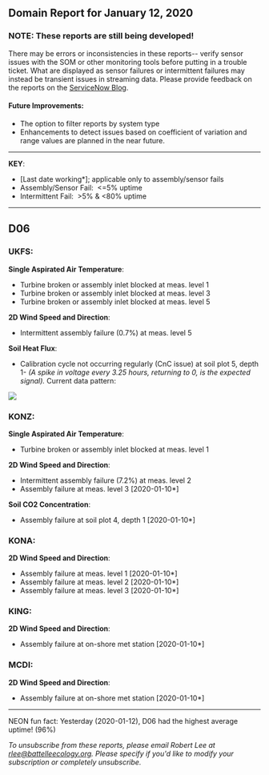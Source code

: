 ## Domain Report for January 12, 2020


### NOTE: These reports are still being developed!
There may be errors or inconsistencies in these reports-- verify sensor issues with the SOM or other monitoring tools before putting in a trouble ticket. What are displayed as sensor failures or intermittent failures may instead be transient issues in streaming data.
Please provide feedback on the reports on the [ServiceNow Blog](https://neon.service-now.com/community?id=community_blog&sys_id=9b4fbe8adbed734017ecf9041d9619be).

#### Future Improvements: 
 - The option to filter reports by system type 
 - Enhancements to detect issues based on coefficient of variation and range values are planned in the near future.

***

**KEY**:

 - [Last date working*]; applicable only to assembly/sensor fails
 - Assembly/Sensor Fail:&nbsp;&nbsp;<=5% uptime
 - Intermittent Fail:&nbsp;&nbsp;>5% & <80% uptime

***
## D06

### UKFS:

**Single Aspirated Air Temperature**:
 - Turbine broken or assembly inlet blocked at meas. level 1
 - Turbine broken or assembly inlet blocked at meas. level 3
 - Turbine broken or assembly inlet blocked at meas. level 5

**2D Wind Speed and Direction**:
 - Intermittent assembly failure (0.7%) at meas. level 5

**Soil Heat Flux**:
 - Calibration cycle not occurring regularly (CnC issue) at soil plot 5, depth 1- _(A spike in voltage every 3.25 hours, returning to 0, is the expected signal)._ Current data pattern:

<img src="/scratch/SOM/rollingAnalysis/RptDp00/smartAlerts/imgs/NEON.D06.UKFS.DP0.00040.001.01800.005.501.000-2020-01-12.png">

### KONZ:

**Single Aspirated Air Temperature**:
 - Turbine broken or assembly inlet blocked at meas. level 1

**2D Wind Speed and Direction**:
 - Intermittent assembly failure (7.2%) at meas. level 2
 - Assembly failure at meas. level 3 [2020-01-10*]

**Soil CO2 Concentration**:
 - Assembly failure at soil plot 4, depth 1 [2020-01-10*]

### KONA:

**2D Wind Speed and Direction**:
 - Assembly failure at meas. level 1 [2020-01-10*]
 - Assembly failure at meas. level 2 [2020-01-10*]
 - Assembly failure at meas. level 3 [2020-01-10*]

### KING:

**2D Wind Speed and Direction**:
 - Assembly failure at on-shore met station [2020-01-10*]

### MCDI:

**2D Wind Speed and Direction**:
 - Assembly failure at on-shore met station [2020-01-10*]

***
NEON fun fact: Yesterday (2020-01-12), D06 had the highest average uptime! (96%)

_To unsubscribe from these reports, please email Robert Lee at rlee@battelleecology.org. Please specify if you'd like to modify your subscription or completely unsubscribe._
